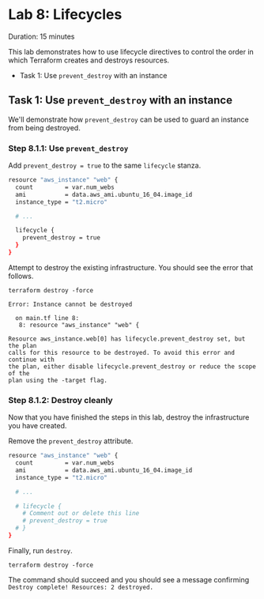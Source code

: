 # Lab 8: Lifecycles

Duration: 15 minutes

This lab demonstrates how to use lifecycle directives to control the order in which Terraform creates and destroys resources.

- Task 1: Use `prevent_destroy` with an instance

## Task 1: Use `prevent_destroy` with an instance

We'll demonstrate how `prevent_destroy` can be used to guard an instance from being destroyed.

### Step 8.1.1: Use `prevent_destroy`

Add `prevent_destroy = true` to the same `lifecycle` stanza.

```bash
resource "aws_instance" "web" {
  count         = var.num_webs
  ami           = data.aws_ami.ubuntu_16_04.image_id
  instance_type = "t2.micro"

  # ...

  lifecycle {
    prevent_destroy = true
  }
}
```

Attempt to destroy the existing infrastructure. You should see the error that follows.

```shell
terraform destroy -force
```

```
Error: Instance cannot be destroyed

  on main.tf line 8:
   8: resource "aws_instance" "web" {

Resource aws_instance.web[0] has lifecycle.prevent_destroy set, but the plan
calls for this resource to be destroyed. To avoid this error and continue with
the plan, either disable lifecycle.prevent_destroy or reduce the scope of the
plan using the -target flag.
```

### Step 8.1.2: Destroy cleanly

Now that you have finished the steps in this lab, destroy the infrastructure you have created.

Remove the `prevent_destroy` attribute.

```bash
resource "aws_instance" "web" {
  count         = var.num_webs
  ami           = data.aws_ami.ubuntu_16_04.image_id
  instance_type = "t2.micro"

  # ...

  # lifecycle {
    # Comment out or delete this line
    # prevent_destroy = true
  # }
}
```

Finally, run `destroy`.

```shell
terraform destroy -force
```

The command should succeed and you should see a message confirming `Destroy complete! Resources: 2 destroyed.`
